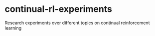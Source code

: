 # continual-rl-experiments
Research experiments over different topics on continual reinforcement learning
